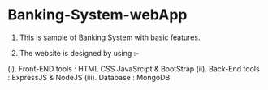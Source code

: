 # Banking-System-webApp

1. This is sample of Banking System with basic features.

2. The website is designed by using :-

(i). Front-END tools : HTML CSS JavaSrcipt & BootStrap
(ii). Back-End tools : ExpressJS & NodeJS
(iii). Database : MongoDB



